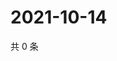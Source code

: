 # 2021-10-14

共 0 条

<!-- BEGIN WEIBO -->
<!-- 最后更新时间 Thu Oct 14 2021 19:00:52 GMT+0800 (China Standard Time) -->

<!-- END WEIBO -->
